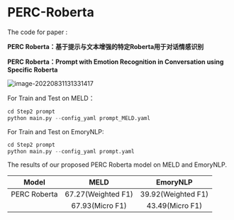 # PERC-Roberta
The code for paper :

**PERC Roberta：基于提示与文本增强的特定Roberta用于对话情感识别**

**PERC Roberta：Prompt with Emotion Recognition in Conversation using Specific Roberta**

![image-20220831131331417](C:\Users\Gong\AppData\Roaming\Typora\typora-user-images\image-20220831131331417.png)

For Train and Test on MELD：

```python
cd Step2 prompt
python main.py --config_yaml prompt_MELD.yaml
```

For Train and Test on EmoryNLP:

```python
cd Step2 prompt
python main.py --config_yaml prompt.yaml
```



The results of our proposed PERC Roberta model on MELD and EmoryNLP.

|    Model     |        MELD        | EmoryNLP |
| :----------: | :----------------: | :-------------------: |
| PERC Roberta | 67.27(Weighted F1) |  39.92(Weighted F1)   |
|              |  67.93(Micro F1)   |    43.49(Micro F1)    |

